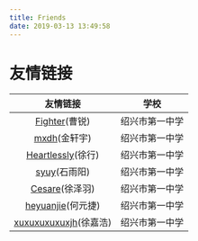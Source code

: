 ```yaml
---
title: Friends
date: 2019-03-13 13:49:58
---
```

# 友情链接
|  友情链接   |      学校      |
| :---------: | :------------: |
|   [Fighter](http://fighter.cf)(曹锐) | 绍兴市第一中学 |
| [mxdh](https://mxdh.github.io)(金轩宇) | 绍兴市第一中学 |
| [Heartlessly](https://heartlessly.github.io)(徐行) | 绍兴市第一中学 |
|    [syuy](https://hexo.syuy.top)(石雨阳) | 绍兴市第一中学 |
|     [Cesare](https://cesarelg.github.io)(徐泽羽) | 绍兴市第一中学 |
|     [heyuanjie](https://heyuanjie.github.io)(何元捷)  | 绍兴市第一中学 | 
| [xuxuxuxuxuxjh](https://xuxuxuxuxuxjh.github.io)(徐嘉浩) |绍兴市第一中学 |

